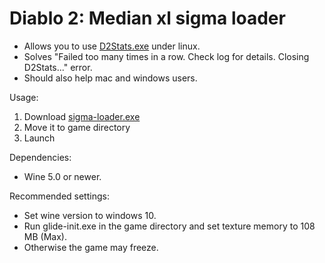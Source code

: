 # Diablo 2: Median xl sigma loader

- Allows you to use [D2Stats.exe](https://github.com/Kyromyr/D2Stats) under linux.
- Solves "Failed too many times in a row. Check log for details. Closing D2Stats..." error.
- Should also help mac and windows users.

Usage:
1. Download [sigma-loader.exe](https://github.com/SyndromeDayna/diablo-2-median-xl-sigma-loader/releases/latest/download/sigma-loader.exe)
2. Move it to game directory
3. Launch

Dependencies:
 - Wine 5.0 or newer.
	
Recommended settings:
 - Set wine version to windows 10.
 - Run glide-init.exe in the game directory and set texture memory to 108 MB (Max).
 - Otherwise the game may freeze.
